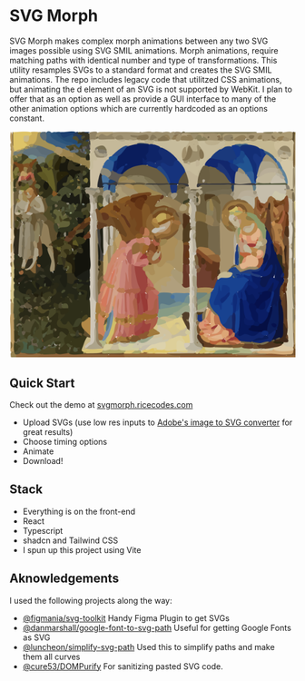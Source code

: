 # SVG Morph

SVG Morph makes complex morph animations between any two SVG images possible using SVG SMIL animations. Morph animations, require matching paths with identical number and type of transformations. This utility resamples SVGs to a standard format and creates the SVG SMIL animations. The repo includes legacy code that utilitzed CSS animations, but animating the d element of an SVG is not supported by WebKit. I plan to offer that as an option as well as provide a GUI interface to many of the other animation options which are currently hardcoded as an options constant.

![The Mona Lisa painting morphs into Fra Angelico's Annunciation](/public/DemoMonaLisaAnnunciation.svg)

## Quick Start
Check out the demo at [svgmorph.ricecodes.com](https://svgmorph.ricecodes.com/)

- Upload SVGs (use low res inputs to [Adobe's image to SVG converter](https://www.adobe.com/express/feature/image/convert/svg) for great results)
- Choose timing options
- Animate
- Download!

## Stack
- Everything is on the front-end
- React
- Typescript
- shadcn and Tailwind CSS
- I spun up this project using Vite

## Aknowledgements
I used the following projects along the way:
- [@figmania/svg-toolkit](https://github.com/figmania/svg-toolkit) Handy Figma Plugin to get SVGs
- [@danmarshall/google-font-to-svg-path](https://github.com/danmarshall/google-font-to-svg-path) Useful for getting Google Fonts as SVG
- [@luncheon/simplify-svg-path](https://github.com/luncheon/simplify-svg-path) Used this to simplify paths and make them all curves
- [@cure53/DOMPurify](https://github.com/cure53/DOMPurify) For sanitizing pasted SVG code.
